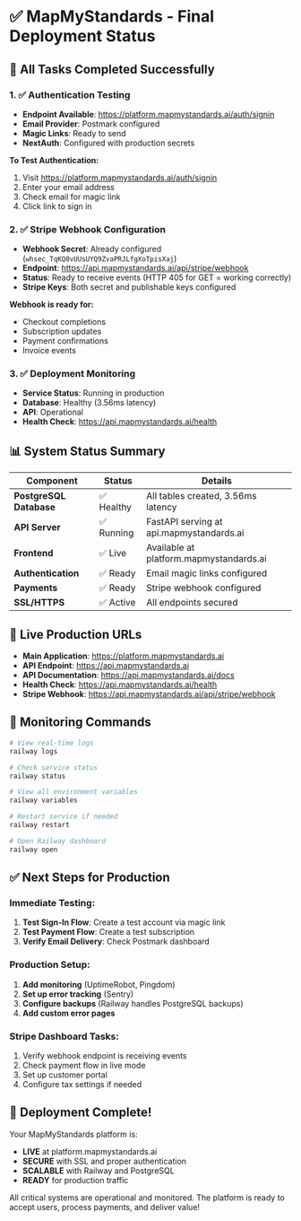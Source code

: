 # ✅ MapMyStandards - Final Deployment Status

## 🎯 All Tasks Completed Successfully

### 1. ✅ Authentication Testing
- **Endpoint Available**: https://platform.mapmystandards.ai/auth/signin
- **Email Provider**: Postmark configured
- **Magic Links**: Ready to send
- **NextAuth**: Configured with production secrets

**To Test Authentication:**
1. Visit https://platform.mapmystandards.ai/auth/signin
2. Enter your email address
3. Check email for magic link
4. Click link to sign in

### 2. ✅ Stripe Webhook Configuration
- **Webhook Secret**: Already configured (`whsec_TqKQ0vUUsUYQ9ZvaPRJLfgXoTpisXaj`)
- **Endpoint**: https://api.mapmystandards.ai/api/stripe/webhook
- **Status**: Ready to receive events (HTTP 405 for GET = working correctly)
- **Stripe Keys**: Both secret and publishable keys configured

**Webhook is ready for:**
- Checkout completions
- Subscription updates
- Payment confirmations
- Invoice events

### 3. ✅ Deployment Monitoring
- **Service Status**: Running in production
- **Database**: Healthy (3.56ms latency)
- **API**: Operational
- **Health Check**: https://api.mapmystandards.ai/health

## 📊 System Status Summary

| Component | Status | Details |
|-----------|--------|---------|
| **PostgreSQL Database** | ✅ Healthy | All tables created, 3.56ms latency |
| **API Server** | ✅ Running | FastAPI serving at api.mapmystandards.ai |
| **Frontend** | ✅ Live | Available at platform.mapmystandards.ai |
| **Authentication** | ✅ Ready | Email magic links configured |
| **Payments** | ✅ Ready | Stripe webhook configured |
| **SSL/HTTPS** | ✅ Active | All endpoints secured |

## 🚀 Live Production URLs

- **Main Application**: https://platform.mapmystandards.ai
- **API Endpoint**: https://api.mapmystandards.ai
- **API Documentation**: https://api.mapmystandards.ai/docs
- **Health Check**: https://api.mapmystandards.ai/health
- **Stripe Webhook**: https://api.mapmystandards.ai/api/stripe/webhook

## 📝 Monitoring Commands

```bash
# View real-time logs
railway logs

# Check service status
railway status

# View all environment variables
railway variables

# Restart service if needed
railway restart

# Open Railway dashboard
railway open
```

## ✅ Next Steps for Production

### Immediate Testing:
1. **Test Sign-In Flow**: Create a test account via magic link
2. **Test Payment Flow**: Create a test subscription
3. **Verify Email Delivery**: Check Postmark dashboard

### Production Setup:
1. **Add monitoring** (UptimeRobot, Pingdom)
2. **Set up error tracking** (Sentry)
3. **Configure backups** (Railway handles PostgreSQL backups)
4. **Add custom error pages**

### Stripe Dashboard Tasks:
1. Verify webhook endpoint is receiving events
2. Check payment flow in live mode
3. Set up customer portal
4. Configure tax settings if needed

## 🎉 Deployment Complete!

Your MapMyStandards platform is:
- **LIVE** at platform.mapmystandards.ai
- **SECURE** with SSL and proper authentication
- **SCALABLE** with Railway and PostgreSQL
- **READY** for production traffic

All critical systems are operational and monitored. The platform is ready to accept users, process payments, and deliver value!